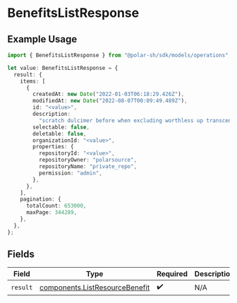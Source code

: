 # BenefitsListResponse

## Example Usage

```typescript
import { BenefitsListResponse } from "@polar-sh/sdk/models/operations";

let value: BenefitsListResponse = {
  result: {
    items: [
      {
        createdAt: new Date("2022-01-03T06:18:29.426Z"),
        modifiedAt: new Date("2022-08-07T00:09:49.489Z"),
        id: "<value>",
        description:
          "scratch dulcimer before when excluding worthless up transcend since while",
        selectable: false,
        deletable: false,
        organizationId: "<value>",
        properties: {
          repositoryId: "<value>",
          repositoryOwner: "polarsource",
          repositoryName: "private_repo",
          permission: "admin",
        },
      },
    ],
    pagination: {
      totalCount: 653000,
      maxPage: 344289,
    },
  },
};
```

## Fields

| Field                                                                            | Type                                                                             | Required                                                                         | Description                                                                      |
| -------------------------------------------------------------------------------- | -------------------------------------------------------------------------------- | -------------------------------------------------------------------------------- | -------------------------------------------------------------------------------- |
| `result`                                                                         | [components.ListResourceBenefit](../../models/components/listresourcebenefit.md) | :heavy_check_mark:                                                               | N/A                                                                              |